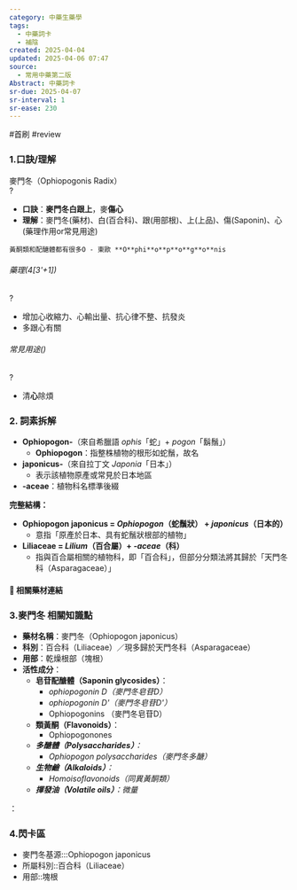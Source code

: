 ```yaml
---
category: 中藥生藥學
tags:
  - 中藥詞卡
  - 補陰
created: 2025-04-04
updated: 2025-04-06 07:47
source:
  - 常用中藥第二版
Abstract: 中藥詞卡
sr-due: 2025-04-07
sr-interval: 1
sr-ease: 230
---
```


#首刷 #review

### 1.口訣/理解
麥門冬（Ophiopogonis Radix）  
?
- **口訣**：**麥門冬白跟上**，麥**傷心**
- **理解**：麥門冬(藥材)、白(百合科)、跟(用部根)、上(上品)、傷(Saponin)、心(藥理作用or常見用途)
> 
	黃酮類和配醣體都有很多O - 東歐 **O**phi**o**p**o**g**o**nis

###### 藥理(4[3'+1])
?
- 增加心收縮力、心輸出量、抗心律不整、抗發炎  
- 多跟心有關

###### 常見用途()
?
- 清**心**除煩



### 2. 詞素拆解  
- **Ophiopogon-**（來自希臘語 *ophis*「蛇」+ *pogon*「鬍鬚」）  
  - **Ophiopogon**：指整株植物的根形如蛇鬚，故名  
- **japonicus-**（來自拉丁文 *Japonia*「日本」）  
  - 表示該植物原產或常見於日本地區  
- **-aceae**：植物科名標準後綴  

**完整結構：**  
- **Ophiopogon japonicus = *Ophiopogon*（蛇鬚狀） + *japonicus*（日本的）**  
  - 意指「原產於日本、具有蛇鬚狀根部的植物」  
- **Liliaceae = *Lilium*（百合屬）+ *-aceae*（科）**  
  - 指與百合屬相關的植物科，即「百合科」，但部分分類法將其歸於「天門冬科（Asparagaceae）」  



#### 📌 相關藥材連結






### 3.麥門冬 相關知識點
- **藥材名稱**：麥門冬（Ophiopogon japonicus）  
- **科別**：百合科（Liliaceae）／現多歸於天門冬科（Asparagaceae）  
- **用部**：乾燥根部（塊根）  
- **活性成分**：  
  - **皂苷配醣體（Saponin glycosides）**：  
    - *ophiopogonin D（麥門冬皂苷D）*  
    - *ophiopogonin D'（麥門冬皂苷D'）*  
    - Ophiopogonins （麥門冬皂苷D）
  - **類黃酮（Flavonoids）**：
    - Ophiopogonones
  - ***多醣體（Polysaccharides）**：*  
    - *Ophiopogon polysaccharides（麥門冬多醣）*  
  - ***生物鹼（Alkaloids）**：*  
    - *Homoisoflavonoids（同異黃酮類）*  
  - ***揮發油（Volatile oils）**：微量*  

： 


### 4.閃卡區

- 麥門冬基源:::Ophiopogon japonicus
- 所屬科別::百合科（Liliaceae）
- 用部::塊根


